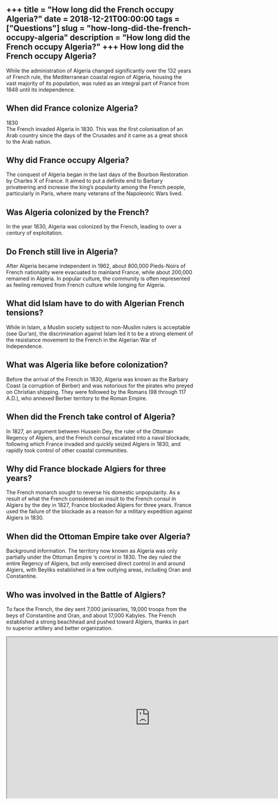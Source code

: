 +++
title = "How long did the French occupy Algeria?"
date = 2018-12-21T00:00:00
tags = ["Questions"]
slug = "how-long-did-the-french-occupy-algeria"
description = "How long did the French occupy Algeria?"
+++
How long did the French occupy Algeria?
---------------------------------------

While the administration of Algeria changed significantly over the 132 years of French rule, the Mediterranean coastal region of Algeria, housing the vast majority of its population, was ruled as an integral part of France from 1848 until its independence.

When did France colonize Algeria?
---------------------------------

1830  
The French invaded Algeria in 1830. This was the first colonisation of an Arab country since the days of the Crusades and it came as a great shock to the Arab nation.

Why did France occupy Algeria?
------------------------------

The conquest of Algeria began in the last days of the Bourbon Restoration by Charles X of France. It aimed to put a definite end to Barbary privateering and increase the king’s popularity among the French people, particularly in Paris, where many veterans of the Napoleonic Wars lived.

Was Algeria colonized by the French?
------------------------------------

In the year 1830, Algeria was colonized by the French, leading to over a century of exploitation.

Do French still live in Algeria?
--------------------------------

After Algeria became independent in 1962, about 800,000 Pieds-Noirs of French nationality were evacuated to mainland France, while about 200,000 remained in Algeria. In popular culture, the community is often represented as feeling removed from French culture while longing for Algeria.

What did Islam have to do with Algerian French tensions?
--------------------------------------------------------

While in Islam, a Muslim society subject to non-Muslim rulers is acceptable (see Qur’an), the discrimination against Islam led it to be a strong element of the resistance movement to the French in the Algerian War of Independence.

What was Algeria like before colonization?
------------------------------------------

Before the arrival of the French in 1830, Algeria was known as the Barbary Coast (a corruption of Berber) and was notorious for the pirates who preyed on Christian shipping. They were followed by the Romans (98 through 117 A.D.), who annexed Berber territory to the Roman Empire.

When did the French take control of Algeria?
--------------------------------------------

In 1827, an argument between Hussein Dey, the ruler of the Ottoman Regency of Algiers, and the French consul escalated into a naval blockade, following which France invaded and quickly seized Algiers in 1830, and rapidly took control of other coastal communities.

Why did France blockade Algiers for three years?
------------------------------------------------

The French monarch sought to reverse his domestic unpopularity. As a result of what the French considered an insult to the French consul in Algiers by the dey in 1827, France blockaded Algiers for three years. France used the failure of the blockade as a reason for a military expedition against Algiers in 1830.

When did the Ottoman Empire take over Algeria?
----------------------------------------------

Background information. The territory now known as Algeria was only partially under the Ottoman Empire ‘s control in 1830. The dey ruled the entire Regency of Algiers, but only exercised direct control in and around Algiers, with Beyliks established in a few outlying areas, including Oran and Constantine.

Who was involved in the Battle of Algiers?
------------------------------------------

To face the French, the dey sent 7,000 janissaries, 19,000 troops from the beys of Constantine and Oran, and about 17,000 Kabyles. The French established a strong beachhead and pushed toward Algiers, thanks in part to superior artillery and better organization.

<iframe allow="accelerometer; autoplay; clipboard-write; encrypted-media; gyroscope; picture-in-picture" allowfullscreen="" class="__youtube_prefs__  epyt-is-override  no-lazyload" data-no-lazy="1" data-origheight="433" data-origwidth="770" data-skipgform_ajax_framebjll="" height="433" id="_ytid_40823" loading="lazy" src="https://www.youtube.com/embed/OGa_0uYt5iw?enablejsapi=1&autoplay=0&cc_load_policy=0&cc_lang_pref=&iv_load_policy=1&loop=0&modestbranding=0&rel=1&fs=1&playsinline=0&autohide=2&theme=dark&color=red&controls=1&" title="YouTube player" width="770"></iframe>